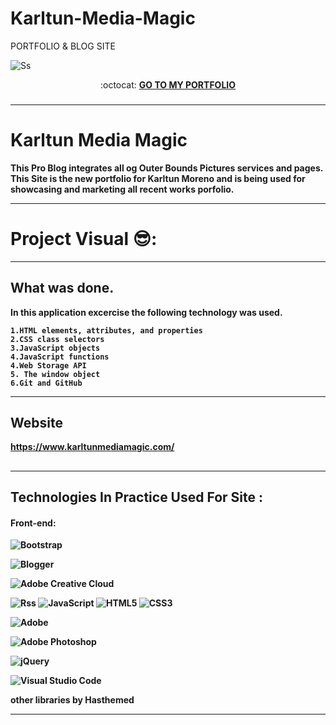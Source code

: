 # Karltun-Media-Magic

PORTFOLIO & BLOG SITE

![Ss](https://www.karltunmediamagic.com/assets/img/logo/logo.png)

<!--![Ss](https://media.licdn.com/dms/image/D4E2CAQFQPQq38aMp7w/comment-image-shrink_8192_1280/0/1708550277842?e=1709157600&v=beta&t=ppzKdQHXdRNgQOC7luYhA5NUlte7DEoKd-iLmSUt0A0)-->

<p align="center"> :octocat: <b><a href="https://www.karltunmediamagic.com/portfolio.html"> GO TO MY PORTFOLIO </a>


### 
_____________________________________________________________________________
# Karltun Media Magic
This Pro Blog integrates all og Outer Bounds Pictures services and pages.  This Site is the new portfolio for Karltun Moreno and is being used
for showcasing and marketing all recent works porfolio. 
_________________________________________________________________________________________________________________________________________________________________
# Project Visual 😎:



____________________________________________________________________________________________________________________________________________________________________

## What was done.

In this application excercise the following technology was used.

    1.HTML elements, attributes, and properties
    2.CSS class selectors
    3.JavaScript objects
    4.JavaScript functions
    4.Web Storage API
    5. The window object
    6.Git and GitHub


____________________________________________________________________________________________________________________________________________________________________

## Website

https://www.karltunmediamagic.com/


##


________________________________________________________________________________________________________________________________________________________

## Technologies In Practice Used For Site :
  
  #### Front-end:
  ![Bootstrap](https://img.shields.io/badge/bootstrap-%23563D7C.svg?logo=bootstrap&logoColor=white&style=for-the-badge)

![Blogger](https://img.shields.io/badge/Blogger-FF5722?style=for-the-badge&logo=blogger&logoColor=white)

![Adobe Creative Cloud](https://img.shields.io/badge/Adobe%20Creative%20Cloud-DA1F26.svg?style=for-the-badge&logo=Adobe%20Creative%20Cloud&logoColor=white)

![Rss](https://img.shields.io/badge/rss-F88900?style=for-the-badge&logo=rss&logoColor=white)
 ![JavaScript](https://img.shields.io/badge/-JavaScript-%23F7DF1C?style=flat-square&logo=javascript&logoColor=000000&color=d1b01f)
![HTML5](https://img.shields.io/badge/html5-%23E34F26.svg?logo=html5&logoColor=white&style=for-the-badge)
![CSS3](https://img.shields.io/badge/css3-%231572B6.svg?logo=css3&logoColor=white&style=for-the-badge)

![Adobe](https://img.shields.io/badge/adobe-%23FF0000.svg?style=for-the-badge&logo=adobe&logoColor=white)

![Adobe Photoshop](https://img.shields.io/badge/adobe%20photoshop-%2331A8FF.svg?style=for-the-badge&logo=adobe%20photoshop&logoColor=white)  

![jQuery](https://img.shields.io/badge/jquery-%230769AD.svg?style=for-the-badge&logo=jquery&logoColor=white)


![Visual Studio Code](https://img.shields.io/badge/Visual%20Studio%20Code-0078d7.svg?style=for-the-badge&logo=visual-studio-code&logoColor=white)

other libraries by Hasthemed

     
_______________________________________________________________________________________________________________________________________________________

